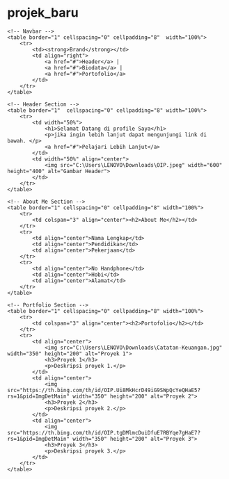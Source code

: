 # projek_baru
<!DOCTYPE html>
<html lang="id">
<head>
    <meta charset="UTF-8">
    <meta name="viewport" content="width=device-width, initial-scale=1.0">
    <title>Website Saya</title>
</head>
<body>

    <!-- Navbar -->
    <table border="1" cellspacing="0" cellpadding="8"  width="100%">
        <tr>
            <td><strong>Brand</strong></td>
            <td align="right">
                <a href="#">Header</a> | 
                <a href="#">Biodata</a> | 
                <a href="#">Portofolio</a>
            </td>
        </tr>
    </table>

    <!-- Header Section -->
    <table border="1"  cellspacing="0" cellpadding="8" width="100%">
        <tr>
            <td width="50%">
                <h1>Selamat Datang di profile Saya</h1>
                <p>jika ingin lebih lanjut dapat mengunjungi link di bawah. </p>
                <a href="#">Pelajari Lebih Lanjut</a>
            </td>
            <td width="50%" align="center">
                <img src="C:\Users\LENOVO\Downloads\OIP.jpeg" width="600" height="400" alt="Gambar Header">
            </td>
        </tr>
    </table>

    <!-- About Me Section -->
    <table border="1" cellspacing="0" cellpadding="8" width="100%">
        <tr>
            <td colspan="3" align="center"><h2>About Me</h2></td>
        </tr>
        <tr>
            <td align="center">Nama Lengkap</td>
            <td align="center">Pendidikan</td>
            <td align="center">Pekerjaan</td>
        </tr>
        <tr>
            <td align="center">No Handphone</td>
            <td align="center">Hobi</td>
            <td align="center">Alamat</td>
        </tr>
    </table>

    <!-- Portfolio Section -->
    <table border="1" cellspacing="0" cellpadding="8" width="100%">
        <tr>
            <td colspan="3" align="center"><h2>Portofolio</h2></td>
        </tr>
        <tr>
            <td align="center">
                <img src="C:\Users\LENOVO\Downloads\Catatan-Keuangan.jpg" width="350" height="200" alt="Proyek 1">
                <h3>Proyek 1</h3>
                <p>Deskripsi proyek 1.</p>
            </td>
            <td align="center">
                <img src="https://th.bing.com/th/id/OIP.Ui8MkHcrD49iG9SWpQcYeQHaE5?rs=1&pid=ImgDetMain" width="350" height="200" alt="Proyek 2">
                <h3>Proyek 2</h3>
                <p>Deskripsi proyek 2.</p>
            </td>
            <td align="center">
                <img src="https://th.bing.com/th/id/OIP.tgDMlmcDuiDfuE7RBYqe7gHaE7?rs=1&pid=ImgDetMain" width="350" height="200" alt="Proyek 3">
                <h3>Proyek 3</h3>
                <p>Deskripsi proyek 3.</p>
            </td>
        </tr>
    </table>

</body>
</html>
